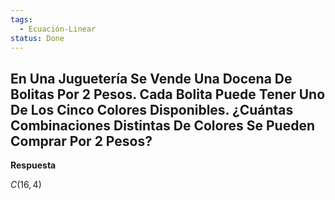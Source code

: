 ```yaml
---
tags:
  - Ecuación-Linear
status: Done
---
```


## En Una Juguetería Se Vende Una Docena De Bolitas Por 2 Pesos. Cada Bolita Puede Tener Uno De Los Cinco Colores Disponibles. ¿Cuántas Combinaciones Distintas De Colores Se Pueden Comprar Por 2 Pesos?

**Respuesta**

$C(16, 4)$

